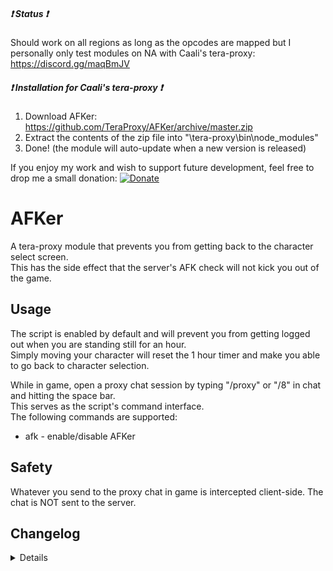 ##### :heavy_exclamation_mark: Status :heavy_exclamation_mark:
Should work on all regions as long as the opcodes are mapped but I personally only test modules on NA with Caali's tera-proxy: https://discord.gg/maqBmJV  

##### :heavy_exclamation_mark: Installation for Caali's tera-proxy :heavy_exclamation_mark:
1) Download AFKer: https://github.com/TeraProxy/AFKer/archive/master.zip
2) Extract the contents of the zip file into "\tera-proxy\bin\node_modules\"
3) Done! (the module will auto-update when a new version is released)
  
If you enjoy my work and wish to support future development, feel free to drop me a small donation: [![Donate](https://www.paypalobjects.com/webstatic/en_US/i/buttons/PP_logo_h_100x26.png)](https://www.paypal.com/cgi-bin/webscr?cmd=_donations&business=A3KBZUCSEQ5RJ&lc=US&item_name=TeraProxy&curency_code=USD&no_note=1&no_shipping=1&currency_code=USD&bn=PP%2dDonationsBF%3abtn_donate_SM%2egif%3aNonHosted)

# AFKer
A tera-proxy module that prevents you from getting back to the character select screen.  
This has the side effect that the server's AFK check will not kick you out of the game.  

## Usage
The script is enabled by default and will prevent you from getting logged out when you are standing still for an hour.  
Simply moving your character will reset the 1 hour timer and make you able to go back to character selection.  
  
While in game, open a proxy chat session by typing "/proxy" or "/8" in chat and hitting the space bar.  
This serves as the script's command interface.  
The following commands are supported:  
  
* afk - enable/disable AFKer

## Safety
Whatever you send to the proxy chat in game is intercepted client-side. The chat is NOT sent to the server.  

## Changelog
<details>

### 1.2.5
* [~] Code changes due to Caali's recent tera-proxy updates
* [-] Removed support for Pinkie Pie's tera-proxy
### 1.2.4
* [*] Fixed a weird case-sensitivity issue
### 1.2.3
* [+] You won't be logged out anymore when other players or NPCs move you (thanks to Owyn)
* [+] Now supports auto-updating via Caali's tera-proxy
### 1.2.2
* [*] Updated hook versions for compatibility with the latest tera-proxy
### 1.2.1
* [*] Some code cleanup
* [*] Full conversion to Pinkie Pie's command module
### 1.2.0
* [+] AFKer will now activate itself after standing still for an hour
* [*] AFKer is now enabled by default
* [+] Added support for Pinkie Pie's command module which is now a requirement
### 1.1.0
* [+] Added !afk command to toggle between "on" and "off" in non-whisper chats
### 1.0.0
* [~] Initial Release

</details>